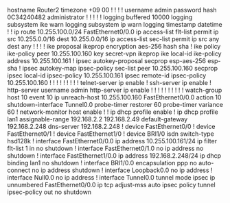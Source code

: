 hostname Router2
timezone +09 00
!
!
!
!
username admin password hash 0C34240482 administrator
!
!
!
!
!
logging buffered 10000
logging subsystem ike warn
logging subsystem ip warn
logging timestamp datetime
!
!
ip route 10.255.100.0/24 FastEthernet0/0.0
ip access-list flt-list permit ip src 10.255.0.0/16 dest 10.255.0.0/16
ip access-list sec-list permit ip src any dest any
!
!
!
!
ike proposal ikeprop encryption aes-256 hash sha
!
ike policy ike-policy peer 10.255.100.160 key secret-vpn ikeprop
ike local-id ike-policy address 10.255.100.161
!
ipsec autokey-proposal secprop esp-aes-256 esp-sha
!
ipsec autokey-map ipsec-policy sec-list peer 10.255.100.160 secprop
ipsec local-id ipsec-policy 10.255.100.161
ipsec remote-id ipsec-policy 10.255.100.160
!
!
!
!
!
!
!
!
!
telnet-server ip enable
!
ssh-server ip enable
!
http-server username admin
http-server ip enable
!
!
!
!
!
!
!
!
!
!
watch-group host 10
  event 10 ip unreach-host 10.255.100.160 FastEthernet0/0.0
  action 10 shutdown-interface Tunnel0.0
  probe-timer restorer 60
  probe-timer variance 60
!
network-monitor host enable
!
!
ip dhcp profile enable
!
ip dhcp profile lan1
  assignable-range 192.168.2.2 192.168.2.49
  default-gateway 192.168.2.248
  dns-server 192.168.2.248
!
device FastEthernet0/0
!
device FastEthernet0/1
!
device FastEthernet1/0
!
device BRI1/0
  isdn switch-type hsd128k
!
interface FastEthernet0/0.0
  ip address 10.255.100.161/24
  ip filter flt-list 1 in
  no shutdown
!
interface FastEthernet0/1.0
  no ip address
  no shutdown
!
interface FastEthernet1/0.0
  ip address 192.168.2.248/24
  ip dhcp binding lan1
  no shutdown
!
interface BRI1/0.0
  encapsulation ppp
  no auto-connect
  no ip address
  shutdown
!
interface Loopback0.0
  no ip address
!
interface Null0.0
  no ip address
!
interface Tunnel0.0
  tunnel mode ipsec
  ip unnumbered FastEthernet0/0.0
  ip tcp adjust-mss auto
  ipsec policy tunnel ipsec-policy out
  no shutdown